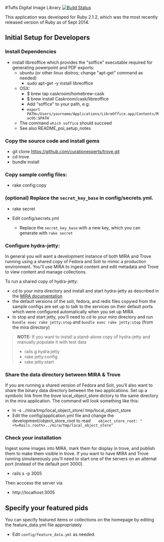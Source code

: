 #Tufts Digital Image Library
[![Build Status](https://travis-ci.org/curationexperts/trove.svg?branch=master)](https://travis-ci.org/curationexperts/trove)

This application was developed for Ruby 2.1.2, which was the most recently released version of Ruby as of Sept 2014.


## Initial Setup for Developers

### Install Dependencies
* install libreoffice which provides the "soffice" executable required for generating powerpoint and PDF exports:
    * ubuntu (or other linux distros; change "apt-get" command as needed)
        * sudo apt-get -y install libreoffice
    * OSX:
        * $ brew tap caskroom/homebrew-cask
        * $ brew install Caskroom/cask/libreoffice
        * Add "soffice" to your path, e.g:
        * ```export PATH=/Users/yourname/Applications/LibreOffice.app/Contents/MacOS:$PATH```
    * The command ```which soffice``` should succeed
    * See also README_poi_setup_notes

### Copy the source code and install gems
* git clone https://github.com/curationexperts/trove.git
* cd trove
* bundle install

### Copy sample config files:
* rake config:copy

### (optional) Replace the ```secret_key_base``` in config/secrets.yml.
* rake secret

* Edit config/secrets.yml
  * Replace the ```secret_key_base``` with a new key, which you can generate with ```rake secret```


### Configure hydra-jetty:
In general you will want a development instance of both MIRA and Trove running using a shared copy of Fedora and Solr to mimic a production environment.  You'll use MIRA to ingest content and edit metadata and Trove to view content and manage collections.

To run a shared copy of hydra-jetty:

* cd to your *mira* directory and install and start hydra-jetty as described in the [MIRA documentation](https://github.com/curationexperts/mira#initial-setup)
* the default versions of the solr, fedora, and redis files copyied from the sample configs are set up to talk to the services on their default ports which were configured automatically when you set up MIRA
* to stop and start jetty, you'll need to cd to your *mira* directory and run `bundle exec rake jetty:stop` and `bundle exec rake jetty:stop` (from the mira directory)

> **NOTE:** If you want to install a stand-alone copy of hydra-jetty and manually populate it with test data
> * rails g hydra:jetty
> * rake jetty:config
> * rake jetty:start

### Share the data directory between MIRA & Trove
If you are running a shared version of Fedora and Solr, you'll also want to share the binary data directory between the two applications.  Set up a symbolic link from the trove local_object_store dictory to the same directory in the mira application.  The command will look something like this:  

* ln -s ../mira/tmp/local_object_store/ tmp/local_object_store
* Edit the config/application.yml file and change the development/object_store_root to read `   object_store_root: "<%=Rails.root%>../mira/tmp/local_object_store"`

### Check your installation
Ingest some images into MIRA, mark them for display in trove, and publish them to make them visible in trove.  If you want to have MIRA and Trove running simulaneously you'll need to start one of the servers on an alternat port (instead of the default port 3000).

* rails s -p 3005

Then acccess the server via

* http://localhost:3005

## Specify your featured pids
You can specify featured items or collections on the homepage by editing the feature_data.yml file appropriately

* Edit `config/feature_data.yml` as needed.
